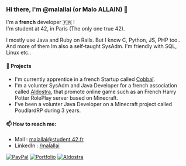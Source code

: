 ### Hi there, I'm @malallai (or Malo ALLAIN) 👋

I'm a **french** developer :fr: !  
I'm student at 42, in Paris (The only one true 42).

I mostly use Java and Ruby on Rails. But I know C, Python, JS, PHP too.. And more of them
Im also a self-taught SysAdm. I'm friendly with SQL, Linux etc..

#### 🔭 Projects
- I'm currently apprentice in a french Startup called [Cobbaï](https://cobbai.com).
- I'm a volunter SysAdm and Java Developer for a french association called [Aldostra](https://aldostra.fr), that promote online game such as an French Harry Potter RolePlay server based on Minecraft.
- I've been a volunter Java Developer on a Minecraft project called PoudlardRP during 3 years.

#### 📫 How to reach me:
- Mail : malallai@student.42.fr
- LinkedIn : [/malallai](https://linkedin.com/in/malallai)

[![PayPal](https://img.shields.io/badge/Donate-💵-yellow.svg?style=for-the-badge)](https://www.paypal.com/mentor6561)
[![Portfolio](https://img.shields.io/badge/Website-%F0%9F%93%93-orange.svg?style=for-the-badge)](https://malallai.fr)
[![Aldostra](https://img.shields.io/badge/Aldostra-✨-blue.svg?style=for-the-badge)](https://aldostra.fr)

<!--
**malallai/malallai** is a ✨ _special_ ✨ repository because its `README.md` (this file) appears on your GitHub profile.

Here are some ideas to get you started:

- 🔭 I’m currently working on ...
- 🌱 I’m currently learning ...
- 👯 I’m looking to collaborate on ...
- 🤔 I’m looking for help with ...
- 💬 Ask me about ...
- 📫 How to reach me: ...
- 😄 Pronouns: ...
- ⚡ Fun fact: ...
-->
